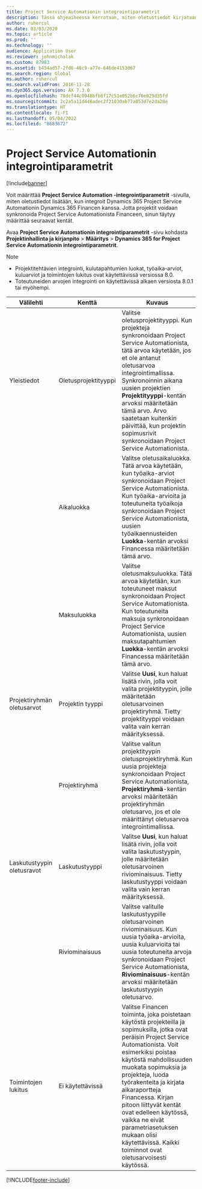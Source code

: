 ```yaml
---
title: Project Service Automationin integrointiparametrit
description: Tässä ohjeaiheessa kerrotaan, miten oletustiedot kirjataan, kun integroit Microsoft Dynamics 365 for Project Service Automationin Microsoft Dynamics 365 Financen kanssa.
author: ruhercul
ms.date: 03/03/2020
ms.topic: article
ms.prod: ''
ms.technology: ''
audience: Application User
ms.reviewer: johnmichalak
ms.custom: 87983
ms.assetid: b454ad57-2fd6-46c9-a77e-646de4153067
ms.search.region: Global
ms.author: ruhercul
ms.search.validFrom: 2016-11-28
ms.dyn365.ops.version: AX 7.3.0
ms.openlocfilehash: 70dcf44c0948bfb8f17c51e052b6c76e029d35fd
ms.sourcegitcommit: 2c2a5a11d446adec2f21030ab77a053d7e2da28e
ms.translationtype: HT
ms.contentlocale: fi-FI
ms.lasthandoff: 05/04/2022
ms.locfileid: "8683672"
---
```

# <a name="project-service-automation-integration-parameters"></a>Project Service Automationin integrointiparametrit

[!include[banner](../includes/banner.md)]

Voit määrittää **Project Service Automation -integrointiparametrit** -sivulla, miten oletustiedot lisätään, kun integroit Dynamics 365 Project Service Automationin Dynamics 365 Financen kanssa. Jotta projektit voidaan synkronoida Project Service Automationista Financeen, sinun täytyy määrittää seuraavat kentät.

Avaa **Project Service Automationin integrointiparametrit** -sivu kohdasta **Projektinhallinta ja kirjanpito** \> **Määritys** \> **Dynamics 365 for Project Service Automationin integrointiparametrit**. 

> [!NOTE]
> - Projektitehtävien integrointi, kulutapahtumien luokat, työaika-arviot, kuluarviot ja toimintojen lukitus ovat käytettävissä versiossa 8.0.
> - Toteutuneiden arvojen integrointi on käytettävissä alkaen versiosta 8.0.1 tai myöhempi.


| Välilehti                    | Kenttä                | Kuvaus |
|------------------------|----------------------|-------------|
| Yleistiedot                | Oletusprojektityyppi | Valitse oletusprojektityyppi. Kun projekteja synkronoidaan Project Service Automationista, tätä arvoa käytetään, jos et ole antanut oletusarvoa integrointimallissa. Synkronoinnin aikana uusien projektien **Projektityyppi**-kentän arvoksi määritetään tämä arvo. Arvo saatetaan kuitenkin päivittää, kun projektin sopimusrivit synkronoidaan Project Service Automationista. |
|                        | Aikaluokka        | Valitse oletusaikaluokka. Tätä arvoa käytetään, kun työaika-arviot synkronoidaan Project Service Automationista. Kun työaika-arvioita ja toteutuneita työaikoja synkronoidaan Project Service Automationista, uusien työaikaennusteiden **Luokka**-kentän arvoksi Financessa määritetään tämä arvo. |
|                        | Maksuluokka         | Valitse oletusmaksuluokka. Tätä arvoa käytetään, kun toteutuneet maksut synkronoidaan Project Service Automationista. Kun toteutuneita maksuja synkronoidaan Project Service Automationista, uusien maksutapahtumien **Luokka**-kentän arvoksi Financessa määritetään tämä arvo. |
| Projektiryhmän oletusarvot | Projektin tyyppi         | Valitse **Uusi**, kun haluat lisätä rivin, jolla voit valita projektityypin, jolle määritetään oletusarvoinen projektiryhmä. Tietty projektityyppi voidaan valita vain kerran määrityksessä. |
|                        | Projektiryhmä        | Valitse valitun projektityypin oletusprojektiryhmä. Kun uusia projekteja synkronoidaan Project Service Automationista, **Projektiryhmä**-kentän arvoksi määritetään projektiryhmän oletusarvo, jos et ole määrittänyt oletusarvoa integrointimallissa. |
| Laskutustyypin oletusravot  | Laskutustyyppi         | Valitse **Uusi**, kun haluat lisätä rivin, jolla voit valita laskutustyypin, jolle määritetään oletusarvoinen riviominaisuus. Tietty laskutustyyppi voidaan valita vain kerran määrityksessä. |
|                        | Riviominaisuus        | Valitse valitulle laskutustyypille oletusarvoinen riviominaisuus. Kun uusia työaika-arvioita, uusia kuluarvioita tai uusia toteutuneita arvoja synkronoidaan Project Service Automationista, **Riviominaisuus**-kentän arvoksi määritetään laskutustyypin oletusarvo. |
| Toimintojen lukitus  | Ei käytettävissä       | Valitse Financen toiminta, joka poistetaan käytöstä projekteilla ja sopimuksilla, jotka ovat peräisin Project Service Automationista. Voit esimerkiksi poistaa käytöstä mahdollisuuden muokata sopimuksia ja projekteja, luoda työrakenteita ja kirjata aikaraportteja Financessa. Kirjan pitoon liittyvät kentät ovat edelleen käytössä, vaikka ne eivät parametriasetuksen mukaan olisi käytettävissä. Kaikki toiminnot ovat oletusarvoisesti käytössä. |


[!INCLUDE[footer-include](../includes/footer-banner.md)]